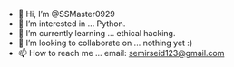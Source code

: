 - 👋 Hi, I’m @SSMaster0929
- 👀 I’m interested in ... Python.
- 🌱 I’m currently learning ... ethical hacking.
- 💞️ I’m looking to collaborate on ... nothing yet :)
- 📫 How to reach me ... email: semirseid123@gmail.com

<!---
SSMaster0929/SSMaster0929 is a ✨ special ✨ repository because its `README.md` (this file) appears on your GitHub profile.
You can click the Preview link to take a look at your changes.
--->
